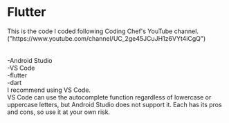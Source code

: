 # Flutter
<About Flutter>
This is the code I coded following Coding Chef's YouTube channel.
("https://www.youtube.com/channel/UC_2ge45JCuJH1z6VYt4iCgQ")
<br/>
<coding environment>
<br/>
<coding environment>
<br/>
-Android Studio
<br/>
-VS Code
<br/>
-flutter
<br/>
-dart
<br/>
I recommend using VS Code.
<br/>
VS Code can use the autocomplete function regardless of lowercase or uppercase letters, but Android Studio does not support it. Each has its pros and cons, so use it at your own risk.

